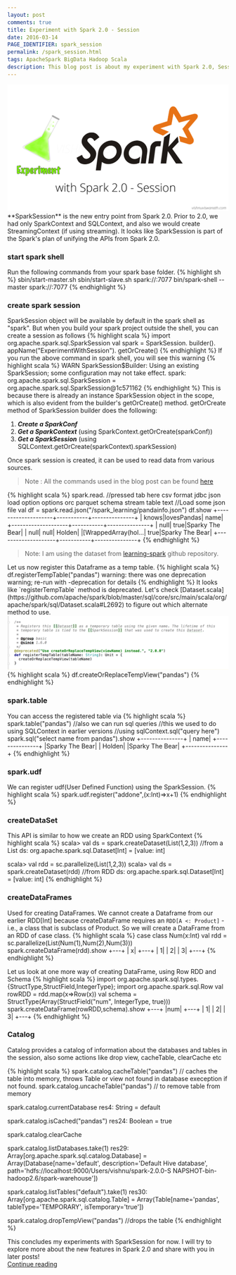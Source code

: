 ```yaml
---
layout: post
comments: true
title: Experiment with Spark 2.0 - Session
date: 2016-03-14
PAGE_IDENTIFIER: spark_session
permalink: /spark_session.html
tags: ApacheSpark BigData Hadoop Scala
description: This blog post is about my experiment with Spark 2.0, Sessions
---
```

<div class="col three">
	<img class="col three" src="/img/spark_session/blog_header.png">
</div>
**SparkSession** is the new entry point from Spark 2.0. Prior to 2.0, we had only SparkContext and SQLContext, and also we would create StreamingContext (if using streaming). 
It looks like SparkSession is part of the Spark's plan of unifying the APIs from Spark 2.0.

### **start spark shell**
Run the following commands from your spark base folder.
{% highlight sh %}
sbin/start-master.sh
sbin/start-slave.sh spark://<your hostname>:7077
bin/spark-shell --master spark://<your hostname>:7077
{% endhighlight %}

### **create spark session**
SparkSession object will be available by default in the spark shell as "spark". But when you build your spark project outside the shell, you can create a session as follows
{% highlight scala %}
import org.apache.spark.sql.SparkSession
val spark = SparkSession.
	builder().
	appName("ExperimentWithSession").
	getOrCreate()
{% endhighlight %}
If you run the above command in spark shell, you will see this warning
{% highlight scala %}
WARN SparkSession$Builder: Using an existing SparkSession; some configuration may not take effect.
spark: org.apache.spark.sql.SparkSession = org.apache.spark.sql.SparkSession@1c571162
{% endhighlight %}
This is because there is already an instance SparkSession object in the scope, which is also evident from the builder's getOrCreate() method.
getOrCreate method of SparkSession builder does the following:

1. ***Create a SparkConf***
2. ***Get a SparkContext*** (using SparkContext.getOrCreate(sparkConf))
3. ***Get a SparkSession*** (using SQLContext.getOrCreate(sparkContext).sparkSession) 

Once spark session is created, it can be used to read data from various sources.

<blockquote>Note : All the commands used in the blog post can be found <a href="https://github.com/soniclavier/hadoop_datascience/blob/master/spark/src/main/scala/com/vishnu/spark/blog/supportfiles/spark_session_blog_commands">here</a></blockquote>
{% highlight scala %}
spark.read.     //pressed tab here
csv   format   jdbc   json   load   option   options   orc   parquet   schema   stream   table   text
//Load some json file
val df = spark.read.json("/spark_learning/pandainfo.json")
df.show
+--------------------+-----------+---------------+
|               knows|lovesPandas|           name|
+--------------------+-----------+---------------+
|                null|       true|Sparky The Bear|
|                null|       null|         Holden|
|[WrappedArray(hol...|       true|Sparky The Bear|
+--------------------+-----------+---------------+
{% endhighlight %}
<blockquote>Note: I am using the dataset from <a href="https://github.com/databricks/learning-spark/tree/master/files">learning-spark</a> github repository.</blockquote>
Let us now register this Dataframe as a temp table.
{% highlight scala %}
df.registerTempTable("pandas")
warning: there was one deprecation warning; re-run with -deprecation for details 
{% endhighlight %}
It looks like `registerTempTable` method is deprecated. Let's check [Dataset.scala](https://github.com/apache/spark/blob/master/sql/core/src/main/scala/org/apache/spark/sql/Dataset.scala#L2692) to figure out which alternate method to use.
<div class="col three">
  <img class="col three" src="/img/spark_session/temp_table_depricated.png">
</div>
{% highlight scala %}
df.createOrReplaceTempView("pandas")
{% endhighlight %}

### **spark.table**
You can access the registered table via 
{% highlight scala %}
spark.table("pandas")
//also we can run sql queries
//this we used to do using SQLContext in earlier versions
//using sqlContext.sql("query here")
spark.sql("select name from pandas").show 
+---------------+
|           name|
+---------------+
|Sparky The Bear|
|         Holden|
|Sparky The Bear|
+---------------+
{% endhighlight %}

### **spark.udf**
We can register udf(User Defined Function) using the SparkSession.
{% highlight scala %}
spark.udf.register("addone",(x:Int)=>x+1)
{% endhighlight %}

### **createDataSet**
This API is similar to how we create an RDD using SparkContext
{% highlight scala %}
scala> val ds = spark.createDataset(List(1,2,3))   //from a List
ds: org.apache.spark.sql.Dataset[Int] = [value: int]

scala> val rdd = sc.parallelize(List(1,2,3))
scala> val ds = spark.createDataset(rdd) //from RDD
ds: org.apache.spark.sql.Dataset[Int] = [value: int]
{% endhighlight %}

### **createDataFrames**
Used for creating DataFrames. We cannot create a Dataframe from our earlier RDD[Int] because createDataFrame requires an `RDD[A <: Product]` - i.e., a class that is subclass of Product. So we will create a DataFrame from an RDD of case class.
{% highlight scala %}
case class Num(x:Int)
val rdd = sc.parallelize(List(Num(1),Num(2),Num(3)))
spark.createDataFrame(rdd).show
+---+
|  x|
+---+
|  1|
|  2|
|  3|
+---+
{% endhighlight %}

Let us look at one more way of creating DataFrame, using Row RDD and Schema
{% highlight scala %}
import org.apache.spark.sql.types.{StructType,StructField,IntegerType};
import org.apache.spark.sql.Row
val rowRDD = rdd.map(x=>Row(x))
val schema = StructType(Array(StructField("num", IntegerType, true)))
spark.createDataFrame(rowRDD,schema).show
+---+
|num|
+---+
|  1|
|  2|
|  3|
+---+
{% endhighlight %}

### **Catalog**
Catalog provides a catalog of information about the databases and tables in the session, also some actions like drop view, cacheTable, clearCache etc

{% highlight scala %}
spark.catalog.cacheTable("pandas") // caches the table into memory, throws Table or view  not found in database exeception if not found.
spark.catalog.uncacheTable("pandas")  // to remove table from memory

spark.catalog.currentDatabase
res4: String = default

spark.catalog.isCached("pandas")
res24: Boolean = true

spark.catalog.clearCache 

spark.catalog.listDatabases.take(1)
res29: Array[org.apache.spark.sql.catalog.Database] = Array(Database[name='default', description='Default Hive database', path='hdfs://localhost:9000/Users/vishnu/spark-2.0.0-S
NAPSHOT-bin-hadoop2.6/spark-warehouse'])

spark.catalog.listTables("default").take(1)
res30: Array[org.apache.spark.sql.catalog.Table] = Array(Table[name='pandas', tableType='TEMPORARY', isTemporary='true'])

spark.catalog.dropTempView("pandas") //drops the table
{% endhighlight %}

This concludes my experiments with SparkSession for now. I will try to explore more about the new features in Spark 2.0 and share with you in later posts!
<br/><a href="search.html?query=spark">Continue reading</a>